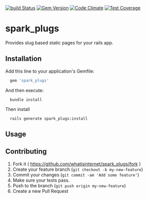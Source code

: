 [![build
Status](https://travis-ci.org/whatisinternet/spark_plugs.svg?branch=master)](https://travis-ci.org/whatisinternet/spark_plugs)
[![Gem
Version](https://badge.fury.io/rb/spark_plugs.svg)](http://badge.fury.io/rb/spark_plugs)
[![Code
Climate](https://codeclimate.com/github/whatisinternet/spark_plugs/badges/gpa.svg)](https://codeclimate.com/github/whatisinternet/spark_plugs)
[![Test
Coverage](https://codeclimate.com/github/whatisinternet/spark_plugs/badges/coverage.svg)](https://codeclimate.com/github/whatisinternet/spark_plugs)
# spark_plugs

Provides slug based static pages for your rails app.

## Installation

Add this line to your application's Gemfile:

```ruby
  gem 'spark_plugs'
```

And then execute:

```shell
  bundle install
```

Then install

```shell
  rails generate spark_plugs:install
```


## Usage

## Contributing

1. Fork it ( https://github.com/whatisinternet/spark_plugs/fork )
2. Create your feature branch (`git checkout -b my-new-feature`)
3. Commit your changes (`git commit -am 'Add some feature'`)
4. Make sure your tests pass.
5. Push to the branch (`git push origin my-new-feature`)
6. Create a new Pull Request

